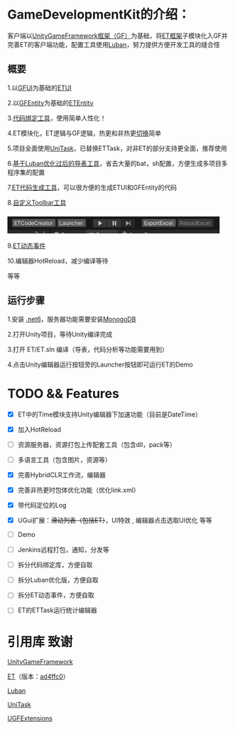 # GameDevelopmentKit的介绍：
客户端以[UnityGameFramework框架（GF）](https://github.com/EllanJiang/UnityGameFramework)为基础，将[ET框架](https://github.com/egametang/ET)子模块化入GF并完善ET的客户端功能，配置工具使用[Luban](https://github.com/focus-creative-games/luban)，努力提供方便开发工具的缝合怪

## 概要
1.以[GFUI](Unity/Assets/Scripts/Game/ET/Loader/UGF/UIForm)为基础的[ETUI](Unity/Assets/Scripts/Game/ET/Code/ModelView/Client/Module/UI)

2.以[GFEntity](Unity/Assets/Scripts/Game/ET/Loader/UGF/UIForm)为基础的[ETEntity](Unity/Assets/Scripts/Game/ET/Code/ModelView/Client/Module/Entity)

3.[代码绑定工具](Unity/Assets/Scripts/Library/CodeBind/Doc/README.md)，使用简单人性化！

4.ET模块化，ET逻辑与GF逻辑，热更和非热更[切换](Book/Project%E7%BB%93%E6%9E%84.md)简单

5.项目全面使用[UniTask](Unity/Assets/Scripts/Library/UniTask)，已替换ETTask，对非ET的部分支持更全面，推荐使用

6.[基于Luban优化过后的导表工具](Book/Luban%E9%85%8D%E7%BD%AE.md)，省去大量的bat，sh配置，方便生成多项目多程序集的配置

7.[ET代码生成工具](Book/ET%E4%BB%A3%E7%A0%81%E7%94%9F%E6%88%90%E5%B7%A5%E5%85%B7.md)，可以很方便的生成ETUI和GFEntity的代码

8.[自定义Toolbar工具](Unity/Assets/Scripts/Library/ToolbarExtender/)

![](Book/png/toolbar.png)

9.[ET动态事件](Book/ET%E5%8A%A8%E6%80%81%E4%BA%8B%E4%BB%B6.md)

10.编辑器HotReload，减少编译等待

等等

## 运行步骤

1.安装 [.net6](https://dotnet.microsoft.com/en-us/download/dotnet/6.0)，服务器功能需要安装[MonogoDB](https://www.mongodb.com/)

2.打开Unity项目，等待Unity编译完成

3.打开 ET/ET.sln 编译（导表，代码分析等功能需要用到）

4.点击Unity编辑器运行按钮旁的Launcher按钮即可运行ET的Demo

# TODO && Features

- [X] ET中的Time模块支持Unity编辑器下加速功能（目前是DateTime）
- [X] 加入HotReload
- [ ] 资源服务器，资源打包上传配套工具（包含dll，pack等）
- [ ] 多语言工具（包含图片，资源等）
- [X] 完善HybridCLR工作流，编辑器
- [X] 完善非热更时包体优化功能（优化link.xml）
- [X] 带代码定位的Log
- [X] UGui扩展：~~滑动列表（包括ET）~~，UI特效 , 编辑器点击选取UI优化 等等
- [ ] Demo
- [ ] Jenkins远程打包，通知，分发等
- [ ] 拆分代码绑定库，方便自取
- [ ] 拆分Luban优化版，方便自取
- [ ] 拆分ET动态事件，方便自取
- [ ] ET的ETTask运行统计编辑器


# 引用库 致谢
[UnityGameFramework](https://github.com/EllanJiang/UnityGameFramework)

[ET](https://github.com/egametang/ET)（版本：[ad4ffc0](https://github.com/egametang/ET/commit/ad4ffc03e2c97056700227b55922141e81c8a4ce)）

[Luban](https://github.com/focus-creative-games/luban)

[UniTask](https://github.com/Cysharp/UniTask)

[UGFExtensions](https://github.com/FingerCaster/UGFExtensions)

